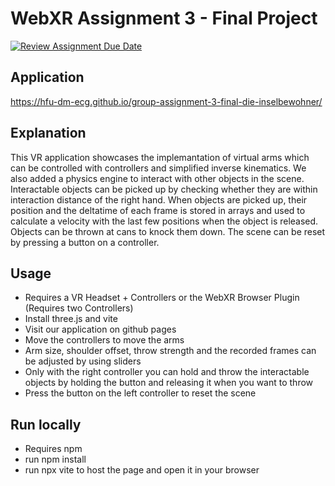 # WebXR Assignment 3 - Final Project
[![Review Assignment Due Date](https://classroom.github.com/assets/deadline-readme-button-24ddc0f5d75046c5622901739e7c5dd533143b0c8e959d652212380cedb1ea36.svg)](https://classroom.github.com/a/E5ATIiJe)

## Application
https://hfu-dm-ecg.github.io/group-assignment-3-final-die-inselbewohner/
## Explanation
This VR application showcases the implemantation of virtual arms which can be controlled with controllers and simplified inverse kinematics. We also added a physics engine to interact with other objects in the scene. Interactable objects can be picked up by checking whether they are within interaction distance of the right hand. When objects are picked up, their position and the deltatime of each frame is stored in arrays and used to calculate a velocity with the last few positions when the object is released. Objects can be thrown at cans to knock them down. The scene can be reset by pressing a button on a controller.


## Usage
- Requires a VR Headset + Controllers or the WebXR Browser Plugin (Requires two Controllers)
- Install three.js and vite
- Visit our application on github pages
- Move the controllers to move the arms
- Arm size, shoulder offset, throw strength and the recorded frames can be adjusted by using sliders
- Only with the right controller you can hold and throw the interactable objects by holding the button and releasing it when you want to throw
- Press the button on the left controller to reset the scene

## Run locally
- Requires npm 
- run npm install
- run npx vite to host the page and open it in your browser